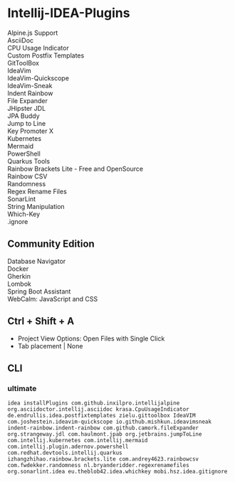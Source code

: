 # Intellij-IDEA-Plugins
Alpine.​js Support  
AsciiDoc  
CPU Usage Indicator  
Custom Postfix Templates  
GitToolBox  
IdeaVim  
IdeaVim-Quickscope  
IdeaVim-Sneak  
Indent Rainbow  
File Expander  
JHipster JDL  
JPA Buddy  
Jump to Line  
Key Promoter X  
Kubernetes  
Mermaid  
PowerShell  
Quarkus Tools  
Rainbow Brackets Lite - Free and OpenSource  
Rainbow CSV  
Randomness  
Regex Rename Files  
SonarLint  
String Manipulation  
Which-Key  
.ignore  
## Community Edition
Database Navigator  
Docker  
Gherkin  
Lombok  
Spring Boot Assistant  
WebCalm: JavaScript and CSS  

## Ctrl + Shift + A
- Project View Options: Open Files with Single Click
- Tab placement | None 
## CLI
### ultimate
```
idea installPlugins com.github.inxilpro.intellijalpine org.asciidoctor.intellij.asciidoc krasa.CpuUsageIndicator de.endrullis.idea.postfixtemplates zielu.gittoolbox IdeaVIM com.joshestein.ideavim-quickscope io.github.mishkun.ideavimsneak indent-rainbow.indent-rainbow com.github.camork.fileExpander org.strangeway.jdl com.haulmont.jpab org.jetbrains.jumpToLine com.intellij.kubernetes com.intellij.mermaid com.intellij.plugin.adernov.powershell com.redhat.devtools.intellij.quarkus izhangzhihao.rainbow.brackets.lite com.andrey4623.rainbowcsv com.fwdekker.randomness nl.bryanderidder.regexrenamefiles org.sonarlint.idea eu.theblob42.idea.whichkey mobi.hsz.idea.gitignore
```
